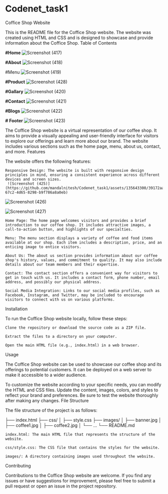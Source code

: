 # Codenet_task1

Coffice Shop Website

This is the README file for the Coffice Shop website. The website was created using HTML and CSS and is designed to showcase and provide information about the Coffice Shop.
Table of Contents

**#Home**
![Screenshot (417)](https://github.com/mandalnitesh/Codenet_task1/assets/135643300/4d82e847-bb30-48bc-896f-210ef5d1cb62)

**#About**
![Screenshot (418)](https://github.com/mandalnitesh/Codenet_task1/assets/135643300/a1eb4028-bc97-477b-bc13-e29b521e410d)

#Menu
![Screenshot (419)](https://github.com/mandalnitesh/Codenet_task1/assets/135643300/159315cd-b8dc-4a78-9e2e-5a0186f9e764)

**#Product**
![Screenshot (428)](https://github.com/mandalnitesh/Codenet_task1/assets/135643300/fad8ccec-bff2-45c6-b39c-ad7c4ee6cc66)


**#Gallary**
![Screenshot (420)](https://github.com/mandalnitesh/Codenet_task1/assets/135643300/a022c157-9213-4deb-ae39-0f05ac90300b)

**#Contact**
![Screenshot (421)](https://github.com/mandalnitesh/Codenet_task1/assets/135643300/af1d3863-020c-48cd-aae3-406909d607fb)

**#Blogs**
![Screenshot (422)](https://github.com/mandalnitesh/Codenet_task1/assets/135643300/98ee497f-3623-4deb-b256-e0df3e68ac79)

**# Footer**
![Screenshot (423)](https://github.com/mandalnitesh/Codenet_task1/assets/135643300/05188dda-cbfb-4c67-9bde-23e4d2d07b71)


The Coffice Shop website is a virtual representation of our coffee shop. It aims to provide a visually appealing and user-friendly interface for visitors to explore our offerings and learn more about our brand. The website includes various sections such as the home page, menu, about us, contact, and more.
Features

The website offers the following features:

    Responsive Design: The website is built with responsive design principles in mind, ensuring a consistent experience across different devices and screen sizes.
     ![Screenshot (425)](https://github.com/mandalnitesh/Codenet_task1/assets/135643300/39172aaa-67c2-4d65-8298-b9f786a8a0eb)
     
![Screenshot (426)](https://github.com/mandalnitesh/Codenet_task1/assets/135643300/68cc0593-3303-4b4a-b0e8-e918d7d49d25)

![Screenshot (427)](https://github.com/mandalnitesh/Codenet_task1/assets/135643300/6e5ba6b9-e641-4568-8065-703eb68f21fd)

    Home Page: The home page welcomes visitors and provides a brief introduction to our coffee shop. It includes attractive images, a call-to-action button, and highlights of our specialties.

    Menu: The menu section displays a variety of coffee and food items available at our shop. Each item includes a description, price, and an enticing image to entice visitors.

    About Us: The about us section provides information about our coffee shop's history, values, and commitment to quality. It may also include details about our team members and their expertise.

    Contact: The contact section offers a convenient way for visitors to get in touch with us. It includes a contact form, phone number, email address, and possibly our physical address.

    Social Media Integration: Links to our social media profiles, such as Facebook, Instagram, and Twitter, may be included to encourage visitors to connect with us on various platforms.

Installation

To run the Coffice Shop website locally, follow these steps:

    Clone the repository or download the source code as a ZIP file.

    Extract the files to a directory on your computer.

    Open the main HTML file (e.g., index.html) in a web browser.

Usage

The Coffice Shop website can be used to showcase our coffee shop and its offerings to potential customers. It can be deployed on a web server to make it accessible to a wider audience.

To customize the website according to your specific needs, you can modify the HTML and CSS files. Update the content, images, colors, and styles to reflect your brand and preferences. Be sure to test the website thoroughly after making any changes.
File Structure

The file structure of the project is as follows:

├── index.html
├── css/
│   ├── style.css
├── images/
│   ├── banner.jpg
│   ├── coffee1.jpg
│   ├── coffee2.jpg
│   └── ...
└── README.md

    index.html: The main HTML file that represents the structure of the website.

    css/style.css: The CSS file that contains the styles for the website.

    images/: A directory containing images used throughout the website.

Contributing

Contributions to the Coffice Shop website are welcome. If you find any issues or have suggestions for improvement, please feel free to submit a pull request or open an issue in the project repository.
